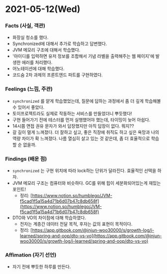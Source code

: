 # 2021-05-12\(Wed\)

### Facts \(사실, 객관\)

* 화장실 청소를 했다.
* Synchronized에 대해서 추가로 학습하고 답변했다.
* JVM 메모리 구조에 대해서 학습했다.
* '아이디를 입력하면 유저 정보를 조합해서 기념 라벨을 출력해주는 웹 페이지'에 발생한 에러를 처리했다.
* 어노테이션에 대해 학습했다.
* 코드숨 2차 과제의 프론트엔드 파트를 구현하였다.

### Feelings \(느낌, 주관\)

* `synchronized` 를 얕게 학습했었는데, 질문에 답하는 과정에서 좀 더 깊게 학습해볼 수 있어서 좋았다.
* 토이프로젝트라도 실제로 작동하는 서비스를 만들었더니 뿌듯했다!
* 구현 들어가기 전에 테스터를 먼저 실행했어야 했는데, 타이밍이 늦어 아쉽다.
* 14시쯤 면접 권유 문자가 와서 답장했지만 아직 답장이 없다. 뭐지??
* 갈 길이 멀게 느껴졌다. 더 잘하고 싶고, 좋은 직장에 취직도 하고 싶은 욕망과 나의 역량 차이가 확 느껴졌다. 나름 열심히 살고 있는 것 같은데, 좀 더 효율적으로 학습할 순 없을까.

### Findings \(배운 점\)

* `synchronized` 는 구현 위치에 따라 lock하는 단위가 달라진다. 효율적인 선택을 하자.
* JVM 메모리 구조는 컴퓨터와 비슷하다. GC를 위해 힙이 세분화되어있는게 재밌는 포인트!
  * 정리: [https://www.notion.so/humblego/JVM-f5cad1f5a15a4d71b6d07b47c8db658f](https://www.notion.so/humblego/JVM-f5cad1f5a15a4d71b6d07b47c8db658f)
* DTO와 VO의 차이점에 대해 학습하였다.
  * 전자는 계층간 데이터 전달 목적, 후자는 값의 표현이 목적이다.
  * 정리: [https://app.gitbook.com/@injun-woo30000/s/growth-log/i-learned/spring-and-oop/dto-vs-vo](https://app.gitbook.com/@injun-woo30000/s/growth-log/i-learned/spring-and-oop/dto-vs-vo)

### Affimation \(자기 선언\)

* 자기 전에 뿌듯한 하루를 만든다.

